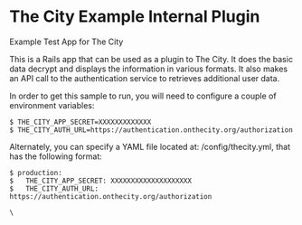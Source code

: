 The City Example Internal Plugin
===========

Example Test App for The City

This is a Rails app that can be used as a plugin to The City.  It does the basic data decrypt and displays the information in various formats.  It also makes an API call to the authentication service to retrieves additional user data.

In order to get this sample to run, you will need to configure a couple of environment variables:

    $ THE_CITY_APP_SECRET=XXXXXXXXXXXXX
    $ THE_CITY_AUTH_URL=https://authentication.onthecity.org/authorization

 Alternately, you can specify a YAML file located at:  /config/thecity.yml, that has the following format:

    $ production:
    $   THE_CITY_APP_SECRET: XXXXXXXXXXXXXXXXXXXX
    $   THE_CITY_AUTH_URL: https://authentication.onthecity.org/authorization
                                                                             \
